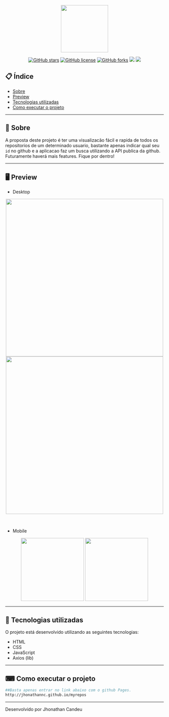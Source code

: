 <p align="center">
  <img src="https://i.ibb.co/TbRB1b3/myreposlogo.png" width="150" >
</p>

<div align="center">

[![GitHub stars](https://img.shields.io/github/stars/jhonathannc/myrepos?color=orange)](https://github.com/jhonathannc/myrepos/stargazers)<space> <space>[![GitHub license](https://img.shields.io/github/license/jhonathannc/myrepos?color=darkgreen)](https://github.com/jhonathannc/nextlevelweek2/blob/master/LICENSE)<space> <space>[![GitHub forks](https://img.shields.io/github/forks/jhonathannc/myrepos)](https://github.com/jhonathannc/myrepos/network)<space> <space> ![](https://img.shields.io/github/repo-size/jhonathannc/myrepos)<space> <space> ![](https://img.shields.io/github/downloads/jhonathannc/myrepos/total)

</div>

## 📋 Índice

- [Sobre](#-Sobre)
- [Preview](#-Preview)
- [Tecnologias utilizadas](#-Tecnologias-utilizadas)
- [Como executar o projeto](#-Como-executar-o-projeto)

---

## 📖 Sobre 

A proposta deste projeto é ter uma visualizacão fácil e rapida de todos os repositorios de um determinado usuario, bastante apenas indicar qual seu `id` no github e a aplicacao faz um busca utilizando a API publica da github.
Futuramente haverá mais features. Fique por dentro! 

---

## 🖥 Preview 
- Desktop
<p align="center">
  <img src="https://i.ibb.co/nRvTjrj/Capturar2.png" width="500" >
  <img src="https://i.ibb.co/FzGvr0b/Capturar.png" width="500" >
</p>
<br>

- Mobile
<p align="center">
  <img src="https://i.ibb.co/ThfNpVq/Screenshot-2020-08-10-15-43-42-560-com-android-chrome.jpg" width="200" >
  <img src="https://i.ibb.co/vhZbWQv/Screenshot-2020-08-10-15-43-51-421-com-android-chrome.jpg" width="200" >
</p>

---

## 🚀 Tecnologias utilizadas

O projeto está desenvolvido utilizando as seguintes tecnologias:

- HTML
- CSS
- JavaScript
- Axios (lib) 

--- 

## ⌨ Como executar o projeto

```bash
##Basta apenas entrar no link abaixo com o github Pages.
http://jhonathannc.github.io/myrepos
```

---


Desenvolvido por Jhonathan Candeu
